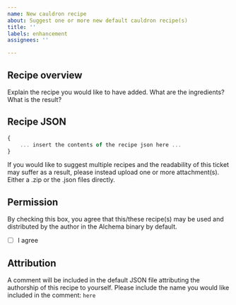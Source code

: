 ```yaml
---
name: New cauldron recipe
about: Suggest one or more new default cauldron recipe(s)
title: ''
labels: enhancement
assignees: ''

---
```


## Recipe overview
Explain the recipe you would like to have added. What are the ingredients? What is the result?

## Recipe JSON
```javascript
{
    ... insert the contents of the recipe json here ...
}
```
If you would like to suggest multiple recipes and the readability of this ticket may suffer as a result, please instead upload one or more attachment(s). Either a .zip or the .json files directly.

## Permission
By checking this box, you agree that this/these recipe(s) may be used and distributed by the author in the Alchema binary by default.
- [ ] I agree

## Attribution
A comment will be included in the default JSON file attributing the authorship of this recipe to yourself. Please include the name you would like included in the comment:
` here `
